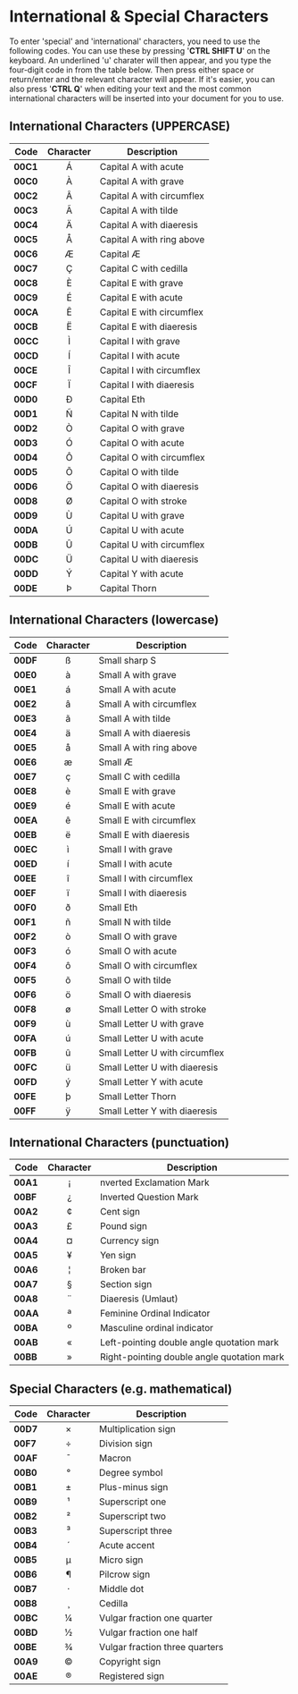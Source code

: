 International & Special Characters
==================================
To enter 'special' and 'international' characters, you need to use the following codes. You can use these by pressing '__CTRL SHIFT U__' on the keyboard. An underlined 'u' charater will then appear, and you type the four-digit code in from the table below. Then press either space or return/enter and the relevant character will appear. If it's easier, you can also press '__CTRL Q__' when editing your text and the most common international characters will be inserted into your document for you to use.

International Characters (UPPERCASE)
------------------------------------
|Code|Character|Description|
|---|:-:|---|
|__00C1__|Á|Capital A with acute|
|__00C0__|À|Capital A with grave|
|__00C2__|Â|Capital A with circumflex|
|__00C3__|Ã|Capital A with tilde|
|__00C4__|Ä|Capital A with diaeresis|
|__00C5__|Å|Capital A with ring above|
|__00C6__|Æ|Capital Æ|
|__00C7__|Ç|Capital C with cedilla|
|__00C8__|È|Capital E with grave|
|__00C9__|É|Capital E with acute|
|__00CA__|Ê|Capital E with circumflex|
|__00CB__|Ë|Capital E with diaeresis|
|__00CC__|Ì|Capital I with grave|
|__00CD__|Í|Capital I with acute|
|__00CE__|Î|Capital I with circumflex|
|__00CF__|Ï|Capital I with diaeresis|
|__00D0__|Ð|Capital Eth|
|__00D1__|Ñ|Capital N with tilde|
|__00D2__|Ò|Capital O with grave|
|__00D3__|Ó|Capital O with acute|
|__00D4__|Ô|Capital O with circumflex|
|__00D5__|Õ|Capital O with tilde|
|__00D6__|Ö|Capital O with diaeresis|
|__00D8__|Ø|Capital O with stroke|
|__00D9__|Ù|Capital U with grave|
|__00DA__|Ú|Capital U with acute|
|__00DB__|Û|Capital U with circumflex|
|__00DC__|Ü|Capital U with diaeresis|
|__00DD__|Ý|Capital Y with acute|
|__00DE__|Þ|Capital Thorn|

International Characters (lowercase)
------------------------------------
|Code|Character|Description|
|---|:-:|---|
|__00DF__|ß|Small sharp S|
|__00E0__|à|Small A with grave|
|__00E1__|á|Small A with acute|
|__00E2__|â|Small A with circumflex|
|__00E3__|ã|Small A with tilde|
|__00E4__|ä|Small A with diaeresis|
|__00E5__|å|Small A with ring above|
|__00E6__|æ|Small Æ|
|__00E7__|ç|Small C with cedilla|
|__00E8__|è|Small E with grave|
|__00E9__|é|Small E with acute|
|__00EA__|ê|Small E with circumflex|
|__00EB__|ë|Small E with diaeresis|
|__00EC__|ì|Small I with grave|
|__00ED__|í|Small I with acute|
|__00EE__|î|Small I with circumflex|
|__00EF__|ï|Small I with diaeresis|
|__00F0__|ð|Small Eth|
|__00F1__|ñ|Small N with tilde|
|__00F2__|ò|Small O with grave|
|__00F3__|ó|Small O with acute|
|__00F4__|ô|Small O with circumflex|
|__00F5__|õ|Small O with tilde|
|__00F6__|ö|Small O with diaeresis|
|__00F8__|ø|Small Letter O with stroke|
|__00F9__|ù|Small Letter U with grave|
|__00FA__|ú|Small Letter U with acute|
|__00FB__|û|Small Letter U with circumflex|
|__00FC__|ü|Small Letter U with diaeresis|
|__00FD__|ý|Small Letter Y with acute|
|__00FE__|þ|Small Letter Thorn|
|__00FF__|ÿ|Small Letter Y with diaeresis|

International Characters (punctuation)
--------------------------------------
|Code|Character|Description|
|---|:-:|---|
|__00A1__|¡|nverted Exclamation Mark|
|__00BF__|¿|Inverted Question Mark|
|__00A2__|¢|Cent sign|
|__00A3__|£|Pound sign|
|__00A4__|¤|Currency sign|
|__00A5__|¥|Yen sign|
|__00A6__|¦|Broken bar|
|__00A7__|§|Section sign|
|__00A8__|¨|Diaeresis (Umlaut)|
|__00AA__|ª|Feminine Ordinal Indicator|
|__00BA__|º|Masculine ordinal indicator|
|__00AB__|«|Left-pointing double angle quotation mark|
|__00BB__|»|Right-pointing double angle quotation mark|

Special Characters (e.g. mathematical)
--------------------------------------
|Code|Character|Description|
|---|:-:|---|
|__00D7__|×|Multiplication sign|
|__00F7__|÷|Division sign|
|__00AF__|¯|Macron|
|__00B0__|°|Degree symbol|
|__00B1__|±|Plus-minus sign|
|__00B9__|¹|Superscript one|
|__00B2__|²|Superscript two|
|__00B3__|³|Superscript three|
|__00B4__|´|Acute accent|
|__00B5__|µ|Micro sign|
|__00B6__|¶|Pilcrow sign|
|__00B7__|·|Middle dot|
|__00B8__|¸|Cedilla|
|__00BC__|¼|Vulgar fraction one quarter|
|__00BD__|½|Vulgar fraction one half|
|__00BE__|¾|Vulgar fraction three quarters|
|__00A9__|©|Copyright sign|
|__00AE__|®|Registered sign|